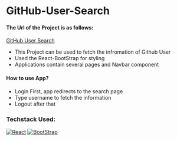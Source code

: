 # GitHub-User-Search

#### The Url of the Project is as follows:
[GitHub User Search](https://imrancsen.github.io/Github-UsrSearch)

- This Project can be used to fetch the infromation of Github User
- Used the React-BootStrap for styling
- Applications contain several pages and Navbar component

#### How to use App?

- Login First, app redirects to the search page
- Type username to fetch the information 
- Logout after that

### Techstack Used:
<p>
<a href="#"><img alt="React" src="https://img.shields.io/badge/React%20-61DAFB.svg?logo=react&logoColor=white"></a>
 <a href="#"><img alt="BootStrap" src="https://img.shields.io/badge/BootStrap-7952B3.svg?logo=BootStrap&logoColor=white"></a>
</p>
